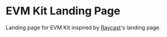 # EVM Kit Landing Page

Landing page for EVM Kit inspired by [Raycast](https://raycast.com/)'s landing page.
